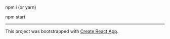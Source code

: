 npm i (or yarn)

npm start

---

This project was bootstrapped with
[Create React App](https://github.com/facebookincubator/create-react-app).

